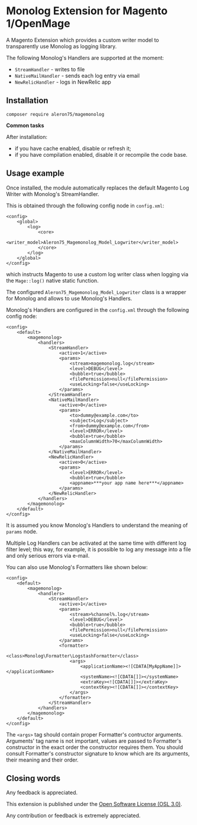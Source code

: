 Monolog Extension for Magento 1/OpenMage
===========

A Magento Extension which provides a custom writer model to transparently use 
Monolog as logging library.

The following Monolog's Handlers are supported at the moment:

* `StreamHandler` - writes to file
* `NativeMailHandler` - sends each log entry via email
* `NewRelicHandler` - logs in NewRelic app

Installation
------------

```
composer require aleron75/magemonolog
```

**Common tasks**

After installation:

* if you have cache enabled, disable or refresh it;
* if you have compilation enabled, disable it or recompile the code base.

Usage example
-------------
Once installed, the module automatically replaces the default Magento Log Writer
with Monolog's StreamHandler.

This is obtained through the following config node in `config.xml`:

    <config>
        <global>
            <log>
                <core>
                    <writer_model>Aleron75_Magemonolog_Model_Logwriter</writer_model>
                </core>
            </log>
        </global>
    </config>

which instructs Magento to use a custom log writer class when logging via the
`Mage::log()` native static function.

The configured `Aleron75_Magemonolog_Model_Logwriter` class is a wrapper for
Monolog and allows to use Monolog's Handlers.

Monolog's Handlers are configured in the `config.xml` through the following
config node:

    <config>
        <default>
            <magemonolog>
                <handlers>
                    <StreamHandler>
                        <active>1</active>
                        <params>
                            <stream>magemonolog.log</stream>
                            <level>DEBUG</level>
                            <bubble>true</bubble>
                            <filePermission>null</filePermission>
                            <useLocking>false</useLocking>
                        </params>
                    </StreamHandler>
                    <NativeMailHandler>
                        <active>0</active>
                        <params>
                            <to>dummy@example.com</to>
                            <subject>Log</subject>
                            <from>dummy@example.com</from>
                            <level>ERROR</level>
                            <bubble>true</bubble>
                            <maxColumnWidth>70</maxColumnWidth>
                        </params>
                    </NativeMailHandler>
                    <NewRelicHandler>
                        <active>0</active>
                        <params>
                            <level>ERROR</level>
                            <bubble>true</bubble>
                            <appname>***your app name here***</appname>
                        </params>
                    </NewRelicHandler>
                </handlers>
            </magemonolog>
        </default>
    </config>

It is assumed you know Monolog's Handlers to understand the meaning of `params`
node.

Multiple Log Handlers can be activated at the same time with different log
filter level; this way, for example, it is possible to log any message into a
file and only serious errors via e-mail.

You can also use Monolog's Formatters like shown below:

    <config>
        <default>
            <magemonolog>
                <handlers>
                    <StreamHandler>
                        <active>1</active>
                        <params>
                            <stream>%channel%.log</stream>
                            <level>DEBUG</level>
                            <bubble>true</bubble>
                            <filePermission>null</filePermission>
                            <useLocking>false</useLocking>
                        </params>
                        <formatter>
                            <class>Monolog\Formatter\LogstashFormatter</class>
                            <args>
                                <applicationName><![CDATA[MyAppName]]></applicationName>
                                <systemName><![CDATA[]]></systemName>
                                <extraKey><![CDATA[]]></extraKey>
                                <contextKey><![CDATA[]]></contextKey>
                            </args>
                        </formatter>
                    </StreamHandler>
                </handlers>
            </magemonolog>
        </default>
    </config>

The `<args>` tag should contain proper Formatter's contructor arguments. Arguments' tag name is not important, values
are passed to Formatter's constructor in the exact order the constructor requires them. You should consult Formatter's
constructor signature to know which are its arguments, their meaning and their order.

Closing words
-------------
Any feedback is appreciated.

This extension is published under the [Open Software License (OSL 3.0)](http://opensource.org/licenses/OSL-3.0).

Any contribution or feedback is extremely appreciated.
